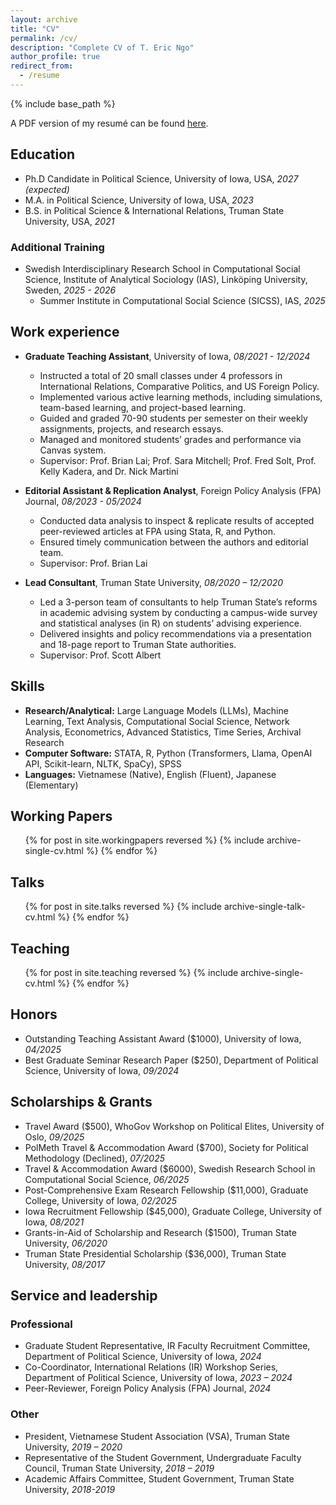```yaml
---
layout: archive
title: "CV"
permalink: /cv/
description: "Complete CV of T. Eric Ngo"
author_profile: true
redirect_from:
  - /resume
---
```


{% include base_path %}

A PDF version of my resumé can be found [here]({{site.url}}/files/NgoEric_Resume_2025.09.16_CSS_US.pdf).


## Education
* Ph.D Candidate in Political Science, University of Iowa, USA, *2027 (expected)*
* M.A. in Political Science, University of Iowa, USA, *2023*
* B.S. in Political Science & International Relations, Truman State University, USA, *2021*

### Additional Training
* Swedish Interdisciplinary Research School in Computational Social Science, Institute of Analytical Sociology (IAS), Linköping University, Sweden, *2025 - 2026*
  * Summer Institute in Computational Social Science (SICSS), IAS, *2025* 


## Work experience
* **Graduate Teaching Assistant**, University of Iowa, *08/2021 - 12/2024*
  * Instructed a total of 20 small classes under 4 professors in International Relations, Comparative Politics, and US Foreign Policy.
  * Implemented various active learning methods, including simulations, team-based learning, and project-based learning.
  * Guided and graded 70-90 students per semester on their weekly assignments, projects, and research essays.
  * Managed and monitored students’ grades and performance via Canvas system.
  * Supervisor: Prof. Brian Lai; Prof. Sara Mitchell; Prof. Fred Solt, Prof. Kelly Kadera, and Dr. Nick Martini

* **Editorial Assistant & Replication Analyst**, Foreign Policy Analysis (FPA) Journal, *08/2023 - 05/2024*
  * Conducted data analysis to inspect & replicate results of accepted peer-reviewed articles at FPA using Stata, R, and Python.
  * Ensured timely communication between the authors and editorial team. 
  * Supervisor: Prof. Brian Lai

* **Lead Consultant**, Truman State University, *08/2020 – 12/2020*
  * Led a 3-person team of consultants to help Truman State’s reforms in academic advising system by conducting a campus-wide survey and statistical analyses (in R) on students’ advising experience.
  * Delivered insights and policy recommendations via a presentation and 18-page report to Truman State authorities.
  * Supervisor: Prof. Scott Albert


## Skills
* **Research/Analytical:** Large Language Models (LLMs), Machine Learning, Text Analysis, Computational Social Science, Network Analysis, Econometrics, Advanced Statistics, Time Series, Archival Research
* **Computer Software:** STATA, R, Python (Transformers, Llama, OpenAI API, Scikit-learn, NLTK, SpaCy), SPSS
* **Languages:** Vietnamese (Native), English (Fluent), Japanese (Elementary)


## Working Papers
  <ul>{% for post in site.workingpapers reversed %}
    {% include archive-single-cv.html %}
  {% endfor %}</ul>


## Talks
  <ul>{% for post in site.talks reversed %}
    {% include archive-single-talk-cv.html  %}
  {% endfor %}</ul>


## Teaching
  <ul>{% for post in site.teaching reversed %}
    {% include archive-single-cv.html %}
  {% endfor %}</ul>


## Honors
* Outstanding Teaching Assistant Award ($1000), University of Iowa, *04/2025*
* Best Graduate Seminar Research Paper ($250), Department of Political Science, University of Iowa, *09/2024*


## Scholarships & Grants
* Travel Award ($500), WhoGov Workshop on Political Elites, University of Oslo, *09/2025*
* PolMeth Travel & Accommodation Award ($700), Society for Political Methodology (Declined), *07/2025*
* Travel & Accommodation Award ($6000), Swedish Research School in Computational Social Science, *06/2025*
* Post-Comprehensive Exam Research Fellowship ($11,000), Graduate College, University of Iowa, *02/2025*
* Iowa Recruitment Fellowship ($45,000), Graduate College, University of Iowa, *08/2021*
* Grants-in-Aid of Scholarship and Research ($1500), Truman State University, *06/2020*
* Truman State Presidential Scholarship ($36,000), Truman State University, *08/2017*


## Service and leadership
### Professional
* Graduate Student Representative, IR Faculty Recruitment Committee, Department of Political Science, University of Iowa, *2024*
* Co-Coordinator, International Relations (IR) Workshop Series, Department of Political Science, University of Iowa, *2023 – 2024*
* Peer-Reviewer, Foreign Policy Analysis (FPA) Journal, *2024*

### Other
* President, Vietnamese Student Association (VSA), Truman State University, *2019 – 2020*
* Representative of the Student Government, Undergraduate Faculty Council, Truman State University, *2018 – 2019*
* Academic Affairs Committee, Student Government, Truman State University, *2018-2019*
